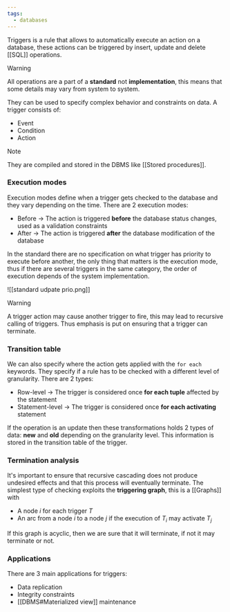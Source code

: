 ```yaml
---
tags:
  - databases
---
```

Triggers is a rule that allows to automatically execute an action on a database, these actions can be triggered by insert, update and delete [[SQL]] operations.

>[!warning]
>All operations are a part of a **standard** not **implementation**, this means that some details may vary from system to system.

They can be used to specify complex behavior and constraints on data. A trigger consists of:
- Event
- Condition
- Action

>[!note]
>They are compiled and stored in the DBMS like [[Stored procedures]].

### Execution modes

Execution modes define when a trigger gets checked to the database and they vary depending on the time.
There are 2 execution modes:
- Before $\to$ The action is triggered **before** the database status changes, used as a validation constraints
- After $\to$ The action is triggered **after** the database modification of the database

In the standard there are no specification on what trigger has priority to execute before another, the only thing that matters is the execution mode, thus if there are several triggers in the same category, the order of execution depends of the system implementation.

![[standard udpate prio.png]]

>[!warning]
>A trigger action may cause another trigger to fire, this may lead to recursive calling of triggers. Thus emphasis is put on ensuring that a trigger can terminate.
### Transition table

We can also specify where the action gets applied with the `for each` keywords. They specify if a rule has to be checked with a different level of granularity. There are 2 types:
- Row-level $\to$ The trigger is considered once **for each tuple** affected by the statement
- Statement-level $\to$ The trigger is considered once **for each activating** statement

If the operation is an update then these transformations holds 2 types of data: **new** and **old** depending on the granularity level. This information is stored in the transition table of the trigger.
### Termination analysis

It's important to ensure that recursive cascading does not produce undesired effects and that this process will eventually terminate. The simplest type of checking exploits the **triggering graph**, this is a [[Graphs]] with
- A node $i$ for each trigger $T$
- An arc from a node $i$ to a node $j$ if the execution of $T_{i}$ may activate $T_{j}$ 

If this graph is acyclic, then we are sure that it will terminate, if not it may terminate or not. 
### Applications

There are 3 main applications for triggers:
- Data replication
- Integrity constraints
- [[DBMS#Materialized view]] maintenance